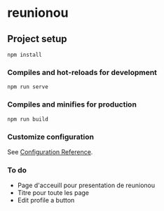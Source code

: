 # reunionou

## Project setup

```
npm install
```

### Compiles and hot-reloads for development

```
npm run serve
```

### Compiles and minifies for production

```
npm run build
```

### Customize configuration

See [Configuration Reference](https://cli.vuejs.org/config/).

### To do

-   Page d'acceuill pour presentation de reunionou
-   Titre pour toute les page
-   Edit profile a button
